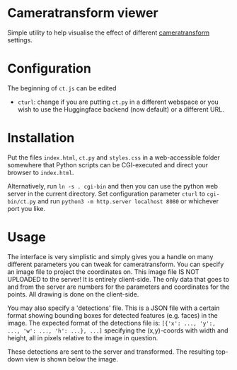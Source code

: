 # Cameratransform viewer

Simple utility to help visualise the effect of different [cameratransform](https://github.com/rgerum/cameratransform) settings.

# Configuration

The beginning of `ct.js` can be edited

- `cturl`: change if you are putting `ct.py` in a different webspace or you wish to use the Huggingface backend (now default) or a different URL.

# Installation

Put the files `index.html`, `ct.py` and `styles.css` in a web-accessible folder somewhere that Python scripts can be CGI-executed and direct your browser to `index.html`.

Alternatively, run `ln -s . cgi-bin` and then you can use the python web server in the current directory. Set configuration parameter `cturl` to `cgi-bin/ct.py` and run `python3 -m http.server localhost 8080` or whichever port you like.

# Usage

The interface is very simplistic and simply gives you a handle on many different parameters you can tweak for cameratransform. You can specify an image file to project the coordinates on. This image file IS NOT UPLOADED to the server! It is entirely client-side. The only data that goes to and from the server are numbers for the parameters and coordinates for the points. All drawing is done on the client-side.

You may also specify a 'detections' file. This is a JSON file with a certain format showing bounding boxes for detected features (e.g. faces) in the image. The expected format of the detections file is: `[{'x': ..., 'y':, ..., 'w': ..., 'h': ...}, ...]` specifying the (x,y)-coords with width and height, all in pixels relative to the image in question.

These detections are sent to the server and transformed. The resulting top-down view is shown below the image.
